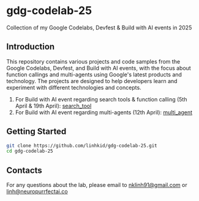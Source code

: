 # gdg-codelab-25
Collection of my Google Codelabs, Devfest & Build with AI events in 2025

## Introduction

This repository contains various projects and code samples from the Google Codelabs, Devfest, and Build with AI events, with the focus about function callings and multi-agents using Google's latest products and technology. The projects are designed to help developers learn and experiment with different technologies and concepts.

1. For Build with AI event regarding search tools & function calling (5th April & 19th April): [search_tool](search_tool) 
2. For Build with AI event regarding multi-agents (12th April): [multi_agent](multi_agent)

## Getting Started

```bash
git clone https://github.com/linhkid/gdg-codelab-25.git
cd gdg-codelab-25
```

## Contacts

For any questions about the lab, please email to <nklinh91@gmail.com> or <linh@neuropurrfectai.co>